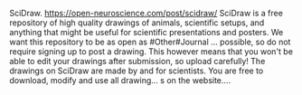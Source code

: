 SciDraw. https://open-neuroscience.com/post/scidraw/
SciDraw is a free repository of high quality drawings of animals, scientific setups, and anything that might be useful for scientific presentations and posters. We want this repository to be as open as #Other#Journal ...
 possible, so do not require signing up to post a drawing. This however means that you won't be able to edit your drawings after submission, so upload carefully! The drawings on SciDraw are made by and for scientists. You are free to download, modify and use all drawing...
s on the website....
